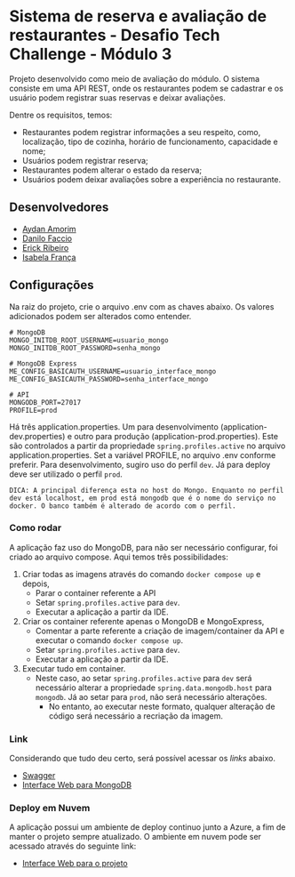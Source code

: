 # Sistema de reserva e avaliação de restaurantes - Desafio Tech Challenge - Módulo 3 

Projeto desenvolvido como meio de avaliação do módulo. O sistema consiste em uma API REST, onde os restaurantes podem se cadastrar e os usuário podem registrar suas reservas e deixar avaliações.

Dentre os requisitos, temos:
* Restaurantes podem registrar informações a seu respeito, como, localização, tipo de cozinha, horário de funcionamento, capacidade e nome;
* Usuários podem registrar reserva;
* Restaurantes podem alterar o estado da reserva;
* Usuários podem deixar avaliações sobre a experiência no restaurante.

## Desenvolvedores

 - [Aydan Amorim](https://github.com/AydanAmorim)
 - [Danilo Faccio](https://github.com/DFaccio)
 - [Erick Ribeiro](https://github.com/erickmatheusribeiro)
 - [Isabela França](https://github.com/fysabelah)

## Configurações

Na raiz do projeto, crie o arquivo .env com as chaves abaixo. Os valores adicionados podem ser alterados como entender.

    # MongoDB
    MONGO_INITDB_ROOT_USERNAME=usuario_mongo
    MONGO_INITDB_ROOT_PASSWORD=senha_mongo

    # MongoDB Express
    ME_CONFIG_BASICAUTH_USERNAME=usuario_interface_mongo
    ME_CONFIG_BASICAUTH_PASSWORD=senha_interface_mongo

    # API
    MONGODB_PORT=27017
    PROFILE=prod

Há três application.properties. Um para desenvolvimento (application-dev.properties) e outro para produção (application-prod.properties). Este são controlados a partir da propriedade `spring.profiles.active` no arquivo application.properties.
Set a variável PROFILE, no arquivo .env conforme preferir. Para desenvolvimento, sugiro uso do perfil `dev`. Já para deploy deve ser utilizado o perfil `prod`.

    DICA: A principal diferença esta no host do Mongo. Enquanto no perfil dev está localhost, em prod está mongodb que é o nome do serviço no docker. O banco também é alterado de acordo com o perfil.

### Como rodar

A aplicação faz uso do MongoDB, para não ser necessário configurar, foi criado ao arquivo compose. Aqui temos três possibilidades:

1. Criar todas as imagens através do comando `docker compose up` e depois,
   * Parar o container referente a API
   * Setar `spring.profiles.active` para `dev`.
   * Executar a aplicação a partir da IDE.
2. Criar os container referente apenas o MongoDB e MongoExpress,
   * Comentar a parte referente a criação de imagem/container da API e executar o comando `docker compose up`.
   * Setar `spring.profiles.active` para `dev`.
   * Executar a aplicação a partir da IDE.
3. Executar tudo em container.
    * Neste caso, ao setar `spring.profiles.active` para `dev` será necessário alterar a propriedade `spring.data.mongodb.host` para `mongodb`. Já ao setar para `prod`, não será necessário alterações.
      * No entanto, ao executar neste formato, qualquer alteração de código será necessário a recriação da imagem.

### Link
Considerando que tudo deu certo, será possível acessar os _links_ abaixo.
 * [Swagger](http://localhost:8080/doc-app-restaurant.html)
 * [Interface Web para MongoDB](http://localhost:27018)

 ### Deploy em Nuvem
 A aplicação possui um ambiente de deploy continuo junto a Azure, a fim de manter o projeto sempre atualizado. O ambiente em nuvem pode ser acessado através do seguinte link:
 * [Interface Web para o projeto](https://tech-challenger-3.azurewebsites.net/swagger-ui/index.html#/)